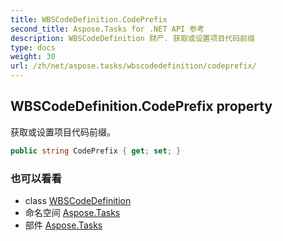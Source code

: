 ```yaml
---
title: WBSCodeDefinition.CodePrefix
second_title: Aspose.Tasks for .NET API 参考
description: WBSCodeDefinition 财产. 获取或设置项目代码前缀
type: docs
weight: 30
url: /zh/net/aspose.tasks/wbscodedefinition/codeprefix/
---
```

## WBSCodeDefinition.CodePrefix property

获取或设置项目代码前缀。

```csharp
public string CodePrefix { get; set; }
```

### 也可以看看

* class [WBSCodeDefinition](../)
* 命名空间 [Aspose.Tasks](../../wbscodedefinition/)
* 部件 [Aspose.Tasks](../../../)



